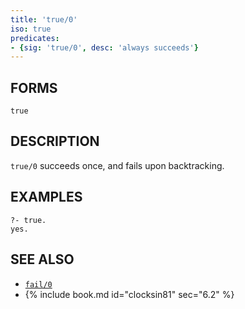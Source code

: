 ```yaml
---
title: 'true/0'
iso: true
predicates:
- {sig: 'true/0', desc: 'always succeeds'}
---
```


## FORMS

`true`

## DESCRIPTION

`true/0` succeeds once, and fails upon backtracking.

## EXAMPLES

```
?- true.
yes.
```


## SEE ALSO

- [`fail/0`](fail.html)
- {% include book.md id="clocksin81" sec="6.2" %}
